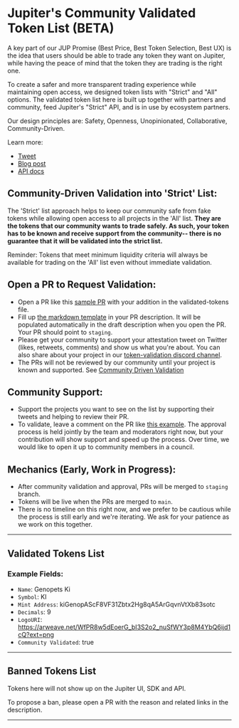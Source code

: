 # Jupiter's Community Validated Token List (BETA)

A key part of our JUP Promise (Best Price, Best Token Selection, Best UX) is the idea that users should be able to trade any token they want on Jupiter, while having the peace of mind that the token they are trading is the right one.

To create a safer and more transparent trading experience while maintaining open access, we designed token lists with "Strict" and "All" options. The validated token list here is built up together with partners and community, feed Jupiter's "Strict" API, and is in use by ecosystem partners. 

Our design principles are: Safety, Openness, Unopinionated, Collaborative, Community-Driven. 

Learn more:
-  [Tweet](https://twitter.com/JupiterExchange/status/1625877026866446337?s=20)
-  [Blog post](https://blog.jup.ag/token-list-api/)
-  [API docs](https://docs.jup.ag/api/token-list-api)

## Community-Driven Validation into 'Strict' List:
 The 'Strict' list approach helps to keep our community safe from fake tokens while allowing open access to all projects in the 'All' list. **They are the tokens that our community wants to trade safely. As such, your token has to be known and receive support from the community-- there is no guarantee that it will be validated into the strict list.**

  Reminder: Tokens that meet minimum liquidity criteria will always be available for trading on the 'All' list even without immediate validation.
## Open a PR to Request Validation:
- Open a PR like this [sample PR](https://github.com/jup-ag/token-list/pull/24) with your addition in the validated-tokens file.
- Fill up [the markdown template](https://github.com/jup-ag/token-list/blob/main/pull_request_template.md) in your PR description. It will be populated automatically in the draft description when you open the PR. Your PR should point to `staging`.
- Please get your community to support your attestation tweet on Twitter (likes, retweets, comments) and show us what you're about. You can also 
share about your project in our [token-validation discord channel](https://discord.gg/SJmyW8TG).
- The PRs will not be reviewed by our community until your project is known and supported. See [Community Driven Validation](#community-driven-validation-into-strict-list)

## Community Support: 
- Support the projects you want to see on the list by supporting their tweets and helping to review their PR.
- To validate, leave a comment on the PR like [this example](https://github.com/jup-ag/token-list/pull/24#pullrequestreview-1294727250). The approval process is held jointly by the team and moderators right now, but your contribution will show support and speed up the process. Over time, we would like to open it up to community members in a council.

## Mechanics (Early, Work in Progress):
- After community validation and approval, PRs will be merged to `staging` branch. 
- Tokens will be live when the PRs are merged to `main`. 
- There is no timeline on this right now, and we prefer to be cautious while the process is still early and we're iterating. We ask for your patience as we work on this together.


<hr>

## Validated Tokens List

### Example Fields:  
- `Name`: Genopets Ki
- `Symbol`: KI 
- `Mint Address`: kiGenopAScF8VF31Zbtx2Hg8qA5ArGqvnVtXb83sotc
- `Decimals`: 9 
- `LogoURI`: https://arweave.net/WfPR8w5dEoerG_bI3S2o2_nuSfWY3p8M4YbQ6ijd1cQ?ext=png
- `Community Validated`: true

<hr>

## Banned Tokens List
Tokens here will not show up on the Jupiter UI, SDK and API.

To propose a ban, please open a PR with the reason and related links in the description.


<hr>

